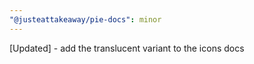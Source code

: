 ```yaml
---
"@justeattakeaway/pie-docs": minor
---
```


[Updated] - add the translucent variant to the icons docs
